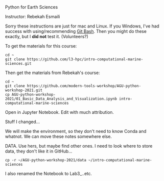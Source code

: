 Python for Earth Sciences

Instructor: Rebekah Esmaili

Sorry these instructions are just for mac and Linux. If you Windows, I've had success with using/recommending [Git Bash](https://gitforwindows.org).  Then you might do these exactly, but I **did not** test it.  (Volunteers?)


To get the materials for this course:
```
cd ~
git clone https://github.com/l3-hpc/intro-computational-marine-sciences.git
```

Then get the materials from Rebekah's course:
```
cd ~
git clone https://github.com/modern-tools-workshop/AGU-python-workshop-2021.git
cp AGU-python-workshop-2021/01_Basic_Data_Analysis_and_Visualization.ipynb intro-computational-marine-sciences
```

Open in Jupyter Notebook.  Edit with much attribution.

Stuff I changed...

We will make the environment, so they don't need to know Conda and whatnot.  We can move these notes somewhere else.

DATA.  Use hers, but maybe find other ones.  I need to look where to store data, they don't like it in GitHub...
```
cp -r ~/AGU-python-workshop-2021/data ~/intro-computational-marine-sciences
```

I also renamed the Notebook to Lab3_..etc.
